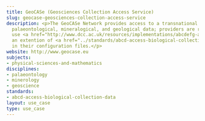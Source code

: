 ```yaml
---
title: GeoCASe (Geosciences Collection Access Service)
slug: geocase-geosciences-collection-access-service
description: <p>The GeoCASe Network provides access to a transnational network of
  palaeontological, mineralogical, and geological data; providers are required to
  use <a href="http://www.dcc.ac.uk/resources/implementations/abcdefg-access-biological-collection-databases-extended-geosciences">ABCDEFG</a>,
  an extention of <a href="../standards/abcd-access-biological-collection-data.html">ABCD</a>,
  in their configuration files.</p>
website: http://www.geocase.eu
subjects:
- physical-sciences-and-mathematics
disciplines:
- palaeontology
- minerology
- geoscience
standards:
- abcd-access-biological-collection-data
layout: use_case
type: use_case
---
```



